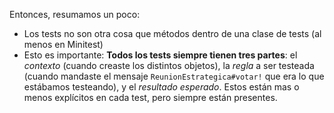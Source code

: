 Entonces, resumamos un poco: 

* Los tests no son otra cosa que métodos dentro de una clase de tests (al menos en Minitest)
* Esto es importante: **Todos los tests siempre tienen tres partes**: el _contexto_ (cuando creaste los distintos objetos), la _regla_ a ser testeada (cuando mandaste el mensaje `ReunionEstrategica#votar!` que era lo que estábamos testeando), y el _resultado esperado_. Estos están mas o menos explícitos en cada test, pero siempre están presentes.